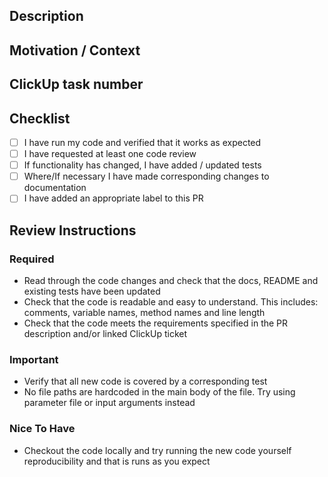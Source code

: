 ## Description


## Motivation / Context


## ClickUp task number


## Checklist 
- [ ] I have run my code and verified that it works as expected
- [ ] I have requested at least one code review
- [ ] If functionality has changed, I have added / updated tests
- [ ] Where/If necessary I have made corresponding changes to documentation
- [ ] I have added an appropriate label to this PR

## Review Instructions

### Required

- Read through the code changes and check that the docs, README and existing tests have been updated
- Check that the code is readable and easy to understand. This includes: comments, variable names, method names and line length
- Check that the code meets the requirements specified in the PR description and/or linked ClickUp ticket

### Important

- Verify that all new code is covered by a corresponding test
- No file paths are hardcoded in the main body of the file. Try using parameter file or input arguments instead

### Nice To Have

- Checkout the code locally and try running the new code yourself reproducibility and that is runs as you expect
